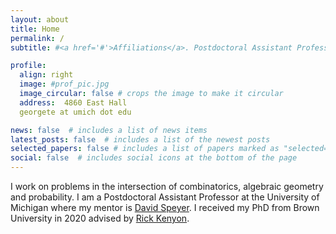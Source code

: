 ```yaml
---
layout: about
title: Home
permalink: /
subtitle: #<a href='#'>Affiliations</a>. Postdoctoral Assistant Professor, University of Michigan.

profile:
  align: right
  image: #prof_pic.jpg
  image_circular: false # crops the image to make it circular
  address:  4860 East Hall
  georgete at umich dot edu

news: false  # includes a list of news items
latest_posts: false  # includes a list of the newest posts
selected_papers: false # includes a list of papers marked as "selected={true}"
social: false  # includes social icons at the bottom of the page
---
```


I work on problems in the intersection of combinatorics, algebraic geometry and probability. I am a Postdoctoral Assistant Professor at the University of Michigan where my mentor is [David Speyer](http://www-personal.umich.edu/~speyer/). I received my PhD from Brown University in 2020 advised by [Rick Kenyon](https://gauss.math.yale.edu/~rwk25/).
